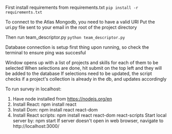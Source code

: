 First install requirements from requirements.txt
    `pip install -r requirements.txt`

To connect to the Atlas Mongodb, you need to have a valid URI
Put the uri.py file sent to your email in the root of the project directory

Then run team_descriptor.py
    `python team_descriptor.py`

Database connection is setup first thing upon running, so check the terminal to ensure ping was succesful

Window opens up with a list of projects and skills for each of them to be selected
When selections are done, hit submit on the top left and they will be added to the database
If selections need to be updated, the script checks if a project's collection is already in the db, and updates accordingly

To run survey in localhost:
1. Have node installed from https://nodejs.org/en
2. Install React: npm install react 
3. Install Dom: npm install react react-dom
4. Install React scripts: npm install react react-dom react-scripts
Start local server by: npm start
If server doesn't open in web browser, navigate to http://localhost:3000/
